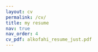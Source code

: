 ```yaml
---
layout: cv
permalink: /cv/
title: my resume
nav: true
nav_order: 4
cv_pdf: alkofahi_resume_just.pdf
---
```

